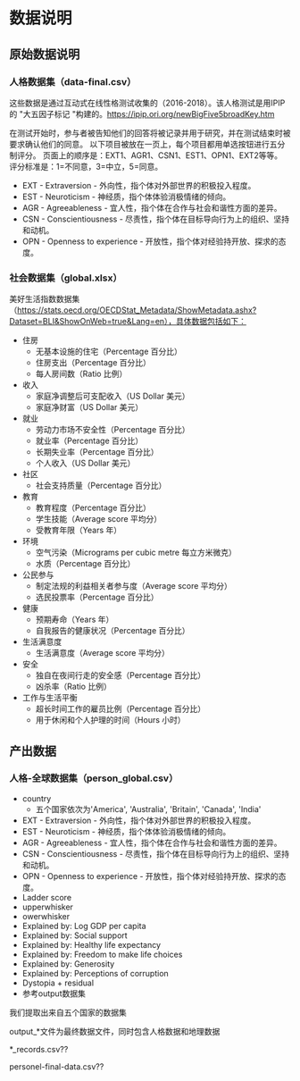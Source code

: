 # 数据说明

## 原始数据说明

### 人格数据集（data-final.csv）

这些数据是通过互动式在线性格测试收集的（2016-2018）。该人格测试是用IPIP的 "大五因子标记 "构建的。https://ipip.ori.org/newBigFive5broadKey.htm

在测试开始时，参与者被告知他们的回答将被记录并用于研究，并在测试结束时被要求确认他们的同意。
以下项目被放在一页上，每个项目都用单选按钮进行五分制评分。
页面上的顺序是：EXT1、AGR1、CSN1、EST1、OPN1、EXT2等等。
评分标准是：1=不同意，3=中立，5=同意。

- EXT - Extraversion - 外向性，指个体对外部世界的积极投入程度。
- EST - Neuroticism - 神经质，指个体体验消极情绪的倾向。
- AGR - Agreeableness - 宜人性，指个体在合作与社会和谐性方面的差异。
- CSN - Conscientiousness - 尽责性，指个体在目标导向行为上的组织、坚持和动机。
- OPN - Openness to experience - 开放性，指个体对经验持开放、探求的态度。

### 社会数据集（global.xlsx）

美好生活指数数据集（https://stats.oecd.org/OECDStat_Metadata/ShowMetadata.ashx?Dataset=BLI&ShowOnWeb=true&Lang=en），具体数据包括如下：

- 住房
  - 无基本设施的住宅（Percentage 百分比）
  - 住房支出（Percentage 百分比）
  - 每人房间数（Ratio 比例）
- 收入
  - 家庭净调整后可支配收入（US Dollar 美元）
  - 家庭净财富（US Dollar 美元）
- 就业
  - 劳动力市场不安全性（Percentage 百分比）
  - 就业率（Percentage 百分比）
  - 长期失业率（Percentage 百分比）
  - 个人收入（US Dollar 美元）
- 社区
  - 社会支持质量（Percentage 百分比）
- 教育
  - 教育程度（Percentage 百分比）
  - 学生技能（Average score 平均分）
  - 受教育年限（Years 年）
- 环境
  - 空气污染（Micrograms per cubic metre 每立方米微克）
  - 水质（Percentage 百分比）
- 公民参与
  - 制定法规的利益相关者参与度（Average score 平均分）
  - 选民投票率（Percentage 百分比）
- 健康
  - 预期寿命（Years 年）
  - 自我报告的健康状况（Percentage 百分比）
- 生活满意度
  - 生活满意度（Average score 平均分）
- 安全
  - 独自在夜间行走的安全感（Percentage 百分比）
  - 凶杀率（Ratio 比例）
- 工作与生活平衡
  - 超长时间工作的雇员比例（Percentage 百分比）
  - 用于休闲和个人护理的时间（Hours 小时）

## 产出数据

### 人格-全球数据集（person_global.csv）

- country
  - 五个国家依次为'America', 'Australia', 'Britain', 'Canada', 'India'
- EXT - Extraversion - 外向性，指个体对外部世界的积极投入程度。
- EST - Neuroticism - 神经质，指个体体验消极情绪的倾向。
- AGR - Agreeableness - 宜人性，指个体在合作与社会和谐性方面的差异。
- CSN - Conscientiousness - 尽责性，指个体在目标导向行为上的组织、坚持和动机。
- OPN - Openness to experience - 开放性，指个体对经验持开放、探求的态度。
- Ladder score
- upperwhisker
- owerwhisker
- Explained by: Log GDP per capita
- Explained by: Social support
- Explained by: Healthy life expectancy
- Explained by: Freedom to make life choices
- Explained by: Generosity
- Explained by: Perceptions of corruption
- Dystopia + residual
- 参考output数据集

我们提取出来自五个国家的数据集

output\_\*文件为最终数据文件，同时包含人格数据和地理数据

\*\_records.csv??

personel-final-data.csv??
